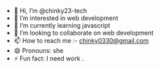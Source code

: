 - 👋 Hi, I’m @chinky23-tech
- 👀 I’m interested in web development
- 🌱 I’m currently learning javascript
- 💞️ I’m looking to collaborate on web development 
- 📫 How to reach me :- chinky0330@gmail.com
- 😄 Pronouns: she
- ⚡ Fun fact: I need work . 

<!---
chinky23-tech/chinky23-tech is a ✨ special ✨ repository because its `README.md` (this file) appears on your GitHub profile.
You can click the Preview link to take a look at your changes.
--->
